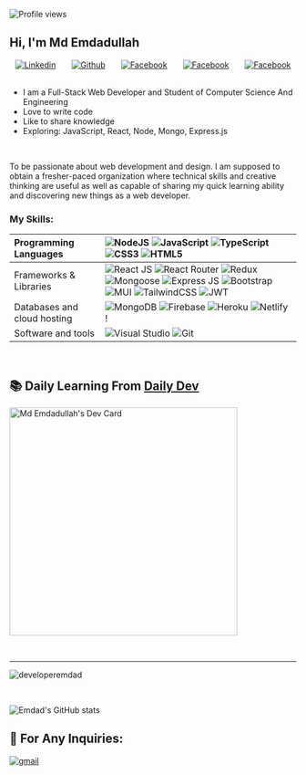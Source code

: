 ![Profile views](https://i.ibb.co/kD4ysYH/emdad-linked-In-cover.png)

## Hi, I'm Md Emdadullah

<p align="center">
  <a href="https://www.linkedin.com/in/mdemdadullah/"><img alt="Linkedin" title="Linkedin" src="https://img.shields.io/badge/linkedin-%230077B5.svg?style=for-the-badge&logo=linkedin&logoColor=white"/></a>
  &#8287;&#8287;&#8287;&#8287;&#8287;
  <a href="https://github.com/developeremdad"><img alt="Github" title="Github" src="https://img.shields.io/badge/Github-D14836?style=for-the-badge&logo=gmail&logoColor=white"/></a>
  &#8287;&#8287;&#8287;&#8287;&#8287;
  <a href="https://web.facebook.com/emdadullah101"><img alt="Facebook" title="Facebook" src="https://img.shields.io/badge/Facebook-%231877F2.svg?style=for-the-badge&logo=Facebook&logoColor=white"/></a>
  &#8287;&#8287;&#8287;&#8287;&#8287;
  <a href="https://www.instagram.com/mdemdadullahahammed/"><img alt="Facebook" title="Facebook" src="https://img.shields.io/badge/Instagram-%231877F2.svg?style=for-the-badge&logo=instagram&logoColor=white"/></a>
  &#8287;&#8287;&#8287;&#8287;&#8287;
  <a href="https://twitter.com/developeremdad"><img alt="Facebook" title="Facebook" src="https://img.shields.io/badge/Twitter-%231877F2.svg?style=for-the-badge&logo=twitter&logoColor=white"/></a>
  &#8287;&#8287;&#8287;&#8287;&#8287;
  
</p>

<p>

- I am a Full-Stack Web Developer and Student of Computer Science And Engineering <br />
- Love to write code <br />
- Like to share knowledge <br />
- Exploring: JavaScript, React, Node, Mongo, Express.js

</p>

<br/>

<p>To be passionate about web development and design. I am supposed to obtain a fresher-paced organization where technical skills and creative thinking are useful as well as capable of sharing my quick learning ability and discovering new things as a web developer.</p>

<!-- ### Blog posts -->

<!-- dev.to:START -->
<!-- - [Why will you use default parameters in Javascript?](https://dev.to//why-will-you-use-default-parameters-in-javascript-4od5) -->
<!-- dev.to:END -->

### My Skills:

| Programming Languages       | ![NodeJS](https://img.shields.io/badge/node.js-6DA55F?style=for-the-badge&logo=node.js&logoColor=white) ![JavaScript](https://img.shields.io/badge/javascript-%23323330.svg?style=for-the-badge&logo=javascript&logoColor=%23F7DF1E) ![TypeScript](https://img.shields.io/badge/typescript-%23007ACC.svg?style=for-the-badge&logo=typescript&logoColor=white) ![CSS3](https://img.shields.io/badge/css3-%231572B6.svg?style=for-the-badge&logo=css3&logoColor=white) ![HTML5](https://img.shields.io/badge/html5-%23E34F26.svg?style=for-the-badge&logo=html5&logoColor=white)                                                                                                                                                                                                                                                                                                                                                                                                                                                                        |
| :-------------------------- | :---------------------------------------------------------------------------------------------------------------------------------------------------------------------------------------------------------------------------------------------------------------------------------------------------------------------------------------------------------------------------------------------------------------------------------------------------------------------------------------------------------------------------------------------------------------------------------------------------------------------------------------------------------------------------------------------------------------------------------------------------------------------------------------------------------------------------------------------------------------------------------------------------------------------------------------------------------------------------------------------------------------------------------------------------- |
| Frameworks & Libraries      | ![React JS](https://img.shields.io/badge/react_js-%2320232a.svg?style=for-the-badge&logo=react&logoColor=%2361DAFB) ![React Router](https://img.shields.io/badge/React_Router-CA4245?style=for-the-badge&logo=react-router&logoColor=white) ![Redux](https://img.shields.io/badge/redux-%23593d88.svg?style=for-the-badge&logo=redux&logoColor=white) ![Mongoose](https://img.shields.io/badge/mongoose.js-6DA55F?style=for-the-badge&logo=mongoose.js&logoColor=white) ![Express JS](https://img.shields.io/badge/Express.js-404d59.svg?style=for-the-badge&logo=express&logoColor=white) ![Bootstrap](https://img.shields.io/badge/bootstrap-%23563D7C.svg?style=for-the-badge&logo=bootstrap&logoColor=white) ![MUI](https://img.shields.io/badge/MUI-%230081CB.svg?style=for-the-badge&logo=material-ui&logoColor=white) ![TailwindCSS](https://img.shields.io/badge/tailwindcss-%2338B2AC.svg?style=for-the-badge&logo=tailwind-css&logoColor=white) ![JWT](https://img.shields.io/badge/JWT-black?style=for-the-badge&logo=JSON%20web%20tokens) |
| Databases and cloud hosting | ![MongoDB](https://img.shields.io/badge/MongoDB-%234ea94b.svg?style=for-the-badge&logo=mongodb&logoColor=white) ![Firebase](https://img.shields.io/badge/firebase-%23039BE5.svg?style=for-the-badge&logo=firebase) ![Heroku](https://img.shields.io/badge/heroku-%23430098.svg?style=for-the-badge&logo=heroku&logoColor=white) ![Netlify](https://img.shields.io/badge/netlify-%23000000.svg?style=for-the-badge&logo=netlify&logoColor=#00C7B7) !                                                                                                                                                                                                                                                                                                                                                                                                                                                                                                                                                                                                   |
| Software and tools          | ![Visual Studio](https://img.shields.io/badge/Visual%20Studio-5C2D91.svg?style=for-the-badge&logo=visual-studio&logoColor=white) ![Git](https://img.shields.io/badge/git-%23F05033.svg?style=for-the-badge&logo=git&logoColor=white)                                                                                                                                                                                                                                                                                                                                                                                                                                                                                                                                                                                                                                                                                                                                                                                                                  |

<br/>

## 📚 Daily Learning From <a target='_blank' href='https://app.daily.dev/'>Daily Dev</a>

<a href="https://app.daily.dev/developerEmdad"><img src="https://api.daily.dev/devcards/322e52e3a53d49bfb5a1555bafbb1245.png?r=u5x" width="400" alt="Md Emdadullah's Dev Card"/></a>

<br/>
<hr />

<p><img align="center" src="https://github-readme-stats.vercel.app/api/top-langs?username=developeremdad&show_icons=true&locale=en&layout=compact"alt="developeremdad" /></p>

<br />

![Emdad's GitHub stats](https://github-readme-stats.vercel.app/api?username=developeremdad&show_icons=true&theme=tokyonight)
<br/>

## 📧 For Any Inquiries:

<a href="mailto:mdemdadullahahammed@gmail.com">
  <img alt="gmail" title="Gmail" src="https://img.shields.io/badge/Gmail-%230077B5.svg?style=for-the-badge&logo=gmail&logoColor=white"/>
</a>
